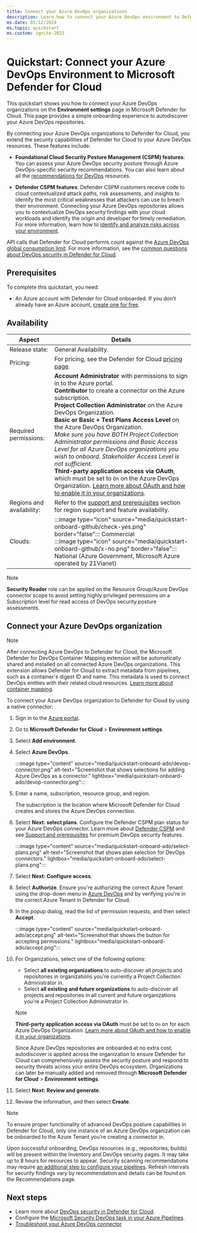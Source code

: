 ```yaml
---
title: Connect your Azure DevOps organizations
description: Learn how to connect your Azure DevOps environment to Defender for Cloud.
ms.date: 03/12/2024
ms.topic: quickstart
ms.custom: ignite-2023
---
```


# Quickstart: Connect your Azure DevOps Environment to Microsoft Defender for Cloud

This quickstart shows you how to connect your Azure DevOps organizations on the **Environment settings** page in Microsoft Defender for Cloud. This page provides a simple onboarding experience to autodiscover your Azure DevOps repositories.

By connecting your Azure DevOps organizations to Defender for Cloud, you extend the security capabilities of Defender for Cloud to your Azure DevOps resources. These features include:

- **Foundational Cloud Security Posture Management (CSPM) features**: You can assess your Azure DevOps security posture through Azure DevOps-specific security recommendations. You can also learn about all the [recommendations for DevOps](recommendations-reference.md) resources.

- **Defender CSPM features**: Defender CSPM customers receive code to cloud contextualized attack paths, risk assessments, and insights to identify the most critical weaknesses that attackers can use to breach their environment. Connecting your Azure DevOps repositories allows you to contextualize DevOps security findings with your cloud workloads and identify the origin and developer for timely remediation. For more information, learn how to [identify and analyze risks across your environment](concept-attack-path.md).

API calls that Defender for Cloud performs count against the [Azure DevOps global consumption limit](/azure/devops/integrate/concepts/rate-limits). For more information, see the [common questions about DevOps security in Defender for Cloud](faq-defender-for-devops.yml).

## Prerequisites

To complete this quickstart, you need:

- An Azure account with Defender for Cloud onboarded. If you don't already have an Azure account, [create one for free](https://azure.microsoft.com/free/?WT.mc_id=A261C142F).

## Availability

| Aspect | Details |
|--|--|
| Release state: | General Availability. |
| Pricing: | For pricing, see the Defender for Cloud [pricing page](https://azure.microsoft.com/pricing/details/defender-for-cloud/?v=17.23h#pricing). |
| Required permissions: | **Account Administrator** with permissions to sign in to the Azure portal. <br> **Contributor** to create a connector on the Azure subscription. <br> **Project Collection Administrator** on the Azure DevOps Organization. <br> **Basic or Basic + Test Plans Access Level** on the Azure DevOps Organization. <br> _Make sure you have BOTH Project Collection Administrator permissions and Basic Access Level for all Azure DevOps organizations you wish to onboard. Stakeholder Access Level is not sufficient._ <br> **Third-party application access via OAuth**, which must be set to `On` on the Azure DevOps Organization. [Learn more about OAuth and how to enable it in your organizations](/azure/devops/organizations/accounts/change-application-access-policies).|
| Regions and availability: | Refer to the [support and prerequisites](devops-support.md) section for region support and feature availability.  |
| Clouds: | :::image type="icon" source="media/quickstart-onboard-github/check-yes.png" border="false"::: Commercial <br> :::image type="icon" source="media/quickstart-onboard-github/x-no.png" border="false"::: National (Azure Government, Microsoft Azure operated by 21Vianet) |

> [!NOTE]
> **Security Reader** role can be applied on the Resource Group/Azure DevOps connector scope to avoid setting highly privileged permissions on a Subscription level for read access of DevOps security posture assessments.

## Connect your Azure DevOps organization

> [!NOTE]
> After connecting Azure DevOps to Defender for Cloud, the Microsoft Defender for DevOps Container Mapping extension will be automatically shared and installed on all connected Azure DevOps organizations. This extension allows Defender for Cloud to extract metadata from pipelines, such as a container's digest ID and name. This metadata is used to connect DevOps entities with their related cloud resources. [Learn more about container mapping](container-image-mapping.md).

To connect your Azure DevOps organization to Defender for Cloud by using a native connector:

1. Sign in to the [Azure portal](https://portal.azure.com/).

1. Go to **Microsoft Defender for Cloud** > **Environment settings**.

1. Select **Add environment**.

1. Select **Azure DevOps**.

    :::image type="content" source="media/quickstart-onboard-ado/devop-connector.png" alt-text="Screenshot that shows selections for adding Azure DevOps as a connector." lightbox="media/quickstart-onboard-ado/devop-connector.png":::

1. Enter a name, subscription, resource group, and region.

    The subscription is the location where Microsoft Defender for Cloud creates and stores the Azure DevOps connection.

1. Select **Next: select plans**. Configure the Defender CSPM plan status for your Azure DevOps connector. Learn more about [Defender CSPM](concept-cloud-security-posture-management.md) and see [Support and prerequisites](devops-support.md) for premium DevOps security features.

    :::image type="content" source="media/quickstart-onboard-ado/select-plans.png" alt-text="Screenshot that shows plan selection for DevOps connectors." lightbox="media/quickstart-onboard-ado/select-plans.png":::

1. Select **Next: Configure access**.

1. Select **Authorize**. Ensure you're authorizing the correct Azure Tenant using the drop-down menu in [Azure DevOps](https://aex.dev.azure.com/me?mkt) and by verifying you're in the correct Azure Tenant in Defender for Cloud.

1. In the popup dialog, read the list of permission requests, and then select **Accept**.

    :::image type="content" source="media/quickstart-onboard-ado/accept.png" alt-text="Screenshot that shows the button for accepting permissions."  lightbox="media/quickstart-onboard-ado/accept.png":::

1. For Organizations, select one of the following options:

    - Select **all existing organizations** to auto-discover all projects and repositories in organizations you're currently a Project Collection Administrator in.
    - Select **all existing and future organizations** to auto-discover all projects and repositories in all current and future organizations you're a Project Collection Administrator in.

    > [!NOTE]
    > **Third-party application access via OAuth** must be set to `On` on for each Azure DevOps Organization. [Learn more about OAuth and how to enable it in your organizations](/azure/devops/organizations/accounts/change-application-access-policies).

    Since Azure DevOps repositories are onboarded at no extra cost, autodiscover is applied across the organization to ensure Defender for Cloud can comprehensively assess the security posture and respond to security threats across your entire DevOps ecosystem. Organizations can later be manually added and removed through **Microsoft Defender for Cloud** > **Environment settings**.

1. Select **Next: Review and generate**.

1. Review the information, and then select **Create**.

> [!NOTE]
> To ensure proper functionality of advanced DevOps posture capabilities in Defender for Cloud, only one instance of an Azure DevOps organization can be onboarded to the Azure Tenant you're creating a connector in.

Upon successful onboarding, DevOps resources (e.g., repositories, builds) will be present within the Inventory and DevOps security pages. It may take up to 8 hours for resources to appear. Security scanning recommendations may require [an additional step to configure your pipelines](azure-devops-extension.md). Refresh intervals for security findings vary by recommendation and details can be found on the Recommendations page.

## Next steps

- Learn more about [DevOps security in Defender for Cloud](defender-for-devops-introduction.md).
- Configure the [Microsoft Security DevOps task in your Azure Pipelines](azure-devops-extension.yml).
- [Troubleshoot your Azure DevOps connector](troubleshooting-guide.md#troubleshoot-connector-problems-for-the-azure-devops-organization)
